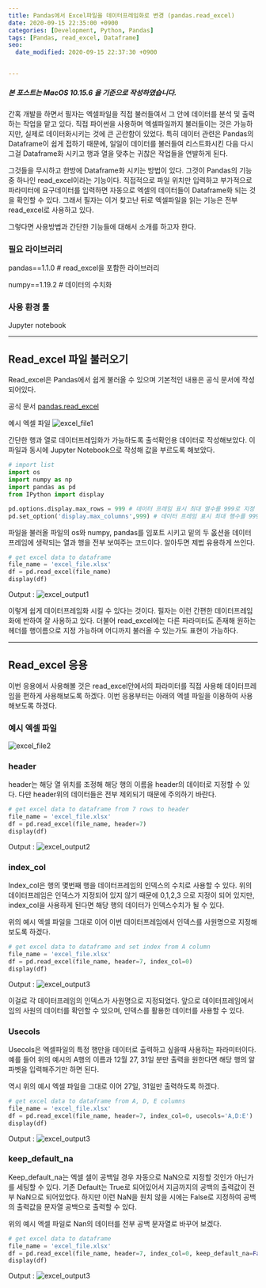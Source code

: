 ```yaml
---
title: Pandas에서 Excel파일을 데이터프레임화로 변경 (pandas.read_excel)
date: 2020-09-15 22:35:00 +0900
categories: [Development, Python, Pandas]
tags: [Pandas, read_excel, Dataframe]
seo:
  date_modified: 2020-09-15 22:37:30 +0900


---
```




##### **본 포스트는 MacOS 10.15.6 을 기준으로 작성하였습니다.**

간혹 개발을 하면서 필자는 엑셀파일을 직접 불러들여서 그 안에 데이터를 분석 및 출력하는 작업을  맡고 있다. 직접 파이썬을 사용하며 엑셀파일까지 불러들이는 것은 가능하지만, 실제로 데이터화시키는 것에 큰 곤란함이 있었다. 특히 데이터 관련은 Pandas의 Dataframe이 쉽게 접하기 때문에, 일일이 데이터를 불러들여 리스트화시킨 다음 다시 그걸 Dataframe화 시키고 행과 열을 맞추는 귀찮은 작업들을 연발하게 된다.

그것들을 무시하고 한방에 Dataframe화 시키는 방법이 있다. 그것이 Pandas의 기능 중 하나인 read_excel이라는 기능이다. 직접적으로 파일 위치만 입력하고 부가적으로 파라미터에 요구데이터를 입력하면 자동으로 엑셀의 데이터들이 Dataframe화 되는 것을 확인할 수 있다. 그래서 필자는 이거 찾고난 뒤로 엑셀파일을 읽는 기능은 전부 read_excel로 사용하고 있다.

그렇다면 사용방법과 간단한 기능들에 대해서 소개를 하고자 한다.

### 필요 라이브러리

pandas==1.1.0 # read_excel을 포함한 라이브러리

numpy==1.19.2 # 데이터의 수치화

### 사용 환경 툴

Jupyter notebook

---

## Read_excel 파일 불러오기

Read_excel은 Pandas에서 쉽게 불러올 수 있으며 기본적인 내용은 공식 문서에 작성되어있다. 

공식 문서 
[pandas.read_excel](https://pandas.pydata.org/pandas-docs/stable/reference/api/pandas.read_excel.html)

예시 엑셀 파일
![excel_file1](../../assets/img/2020_09_14pandas_read_excel/pandas_read_excel1.png)

간단한 행과 열로 데이터프레임화가 가능하도록 출석확인용 데이터로 작성해보았다. 이 파일과 동시에 Jupyter Notebook으로 작성해 값을 부르도록 해보았다.

```python
# import list
import os
import numpy as np
import pandas as pd
from IPython import display

pd.options.display.max_rows = 999 # 데이터 프레임 표시 최대 열수를 999로 지정
pd.set_option('display.max_columns',999) # 데이터 프레임 표시 최대 행수를 999로 지정
```

 

파일을 불러올 파일의 os와 numpy, pandas를 임포트 시키고 밑의 두 옶션을 데이터 프레임에 생략되는 열과 행을 전부 보여주는 코드이다. 알아두면 제법 유용하게 쓰인다.

```python
# get excel data to dataframe
file_name = 'excel_file.xlsx'
df = pd.read_excel(file_name)
display(df)
```

Output :
![excel_output1](../../assets/img/2020_09_14pandas_read_excel/panads_read_excel2.png)

이렇게 쉽게 데이터프레임화 시킬 수 있다는 것이다. 필자는 이런 간편한 데이터프레임화에 반하여 잘 사용하고 있다. 더불어 read_excel에는 다른 파라미터도 존재해 원하는 헤더를 행이름으로 지정 가능하며 어디까지 불러올 수 있는가도 표현이 가능하다.

------

## Read_excel 응용

이번 응용에서 사용해볼 것은 read_excel안에서의 파라미터를 직접 사용해 데이터프레임을 편하게 사용해보도록 하겠다. 이번 응용부터는 아래의 엑셀 파일을 이용하여 사용해보도록 하겠다.

### 예시 엑셀 파일

![excel_file2](../../assets/img/2020_09_14pandas_read_excel/pandas_read_excel3.png)

### header

header는 해당 열 위치를 조정해 해당 행의 이름을 header의 데이터로 지정할 수 있다. 다만 header위의 데이터들은 전부 제외되기 때문에 주의하기 바란다.

```python
# get excel data to dataframe from 7 rows to header
file_name = 'excel_file.xlsx'
df = pd.read_excel(file_name, header=7)
display(df)
```

Output : 
![excel_output2](../../assets/img/2020_09_14pandas_read_excel/pandas_read_excel4.png)

### index_col

Index_col은 행의 몇번째 행을 데이터프레임의 인덱스의 수치로 사용할 수 있다. 위의 데이터프레임은 인덱스가 지정되어 있지 않기 때문에 0,1,2,3 으로 지정이 되어 있지만, index_col을 사용하게 된다면 해당 행의 데이터가 인덱스수치가 될 수 있다.

위의 예시 엑셀 파일을 그대로 이어 이번 데이터프레임에서 인덱스를 사원명으로 지정해보도록 하겠다.

```python
# get excel data to dataframe and set index from A column
file_name = 'excel_file.xlsx'
df = pd.read_excel(file_name, header=7, index_col=0)
display(df)
```

Output : 
![excel_output3](../../assets/img/2020_09_14pandas_read_excel/pandas_read_excel5.png)

이걸로 각 데이터프레임의 인덱스가 사원명으로 지정되었다. 앞으로 데이터프레임에서 임의 사원의 데이터를 확인할 수 있으며, 인덱스를 활용한 데이터를 사용할 수 있다.

### Usecols

Usecols은 엑셀파일의 특정 행만을 데이터로 출력하고 싶을때 사용하는 파라미터이다. 예를 들어 위의 예시의 A행의 이름과 12월 27, 31일 분만 출력을 원한다면 해당 행의 알파벳을 입력해주기만 하면 된다.

역시 위의 예시 엑셀 파일을 그대로 이어 27일, 31일만 출력하도록 하겠다.

```python
# get excel data to dataframe from A, D, E columns
file_name = 'excel_file.xlsx'
df = pd.read_excel(file_name, header=7, index_col=0, usecols='A,D:E')
display(df)
```

Output : 
![excel_output3](../../assets/img/2020_09_14pandas_read_excel/pandas_read_excel6.png)

### **keep_default_na**

Keep_default_na는 엑셀 셀이 공백일 경우 자동으로 NaN으로 지정할 것인가 아닌가를 세팅할 수 있다. 기존 Default는 True로 되어있어서 지금까지의 공백의 출력값이 전부 NaN으로 되어있었다. 하지만 이런 NaN을 원치 않을 시에는 False로 지정하여 공백의 출력값을 문자열 공백으로 출력할 수 있다.

위의 예시 엑셀 파일로 Nan의 데이터를 전부 공백 문자열로 바꾸어 보겠다.

```python
# get excel data to dataframe
file_name = 'excel_file.xlsx'
df = pd.read_excel(file_name, header=7, index_col=0, keep_default_na=False)
display(df)
```

Output : 
![excel_output3](../../assets/img/2020_09_14pandas_read_excel/pandas_read_excel7.png)